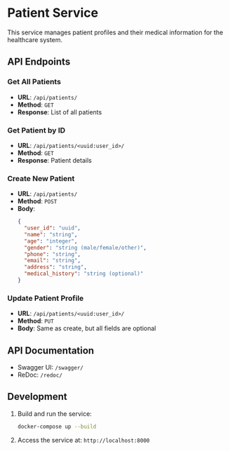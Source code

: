 # Patient Service

This service manages patient profiles and their medical information for the healthcare system.

## API Endpoints

### Get All Patients
- **URL**: `/api/patients/`
- **Method**: `GET`
- **Response**: List of all patients

### Get Patient by ID
- **URL**: `/api/patients/<uuid:user_id>/`
- **Method**: `GET`
- **Response**: Patient details

### Create New Patient
- **URL**: `/api/patients/`
- **Method**: `POST`
- **Body**:
  ```json
  {
    "user_id": "uuid",
    "name": "string",
    "age": "integer",
    "gender": "string (male/female/other)",
    "phone": "string",
    "email": "string",
    "address": "string",
    "medical_history": "string (optional)"
  }
  ```

### Update Patient Profile
- **URL**: `/api/patients/<uuid:user_id>/`
- **Method**: `PUT`
- **Body**: Same as create, but all fields are optional

## API Documentation
- Swagger UI: `/swagger/`
- ReDoc: `/redoc/`

## Development
1. Build and run the service:
   ```bash
   docker-compose up --build
   ```

2. Access the service at: `http://localhost:8000` 